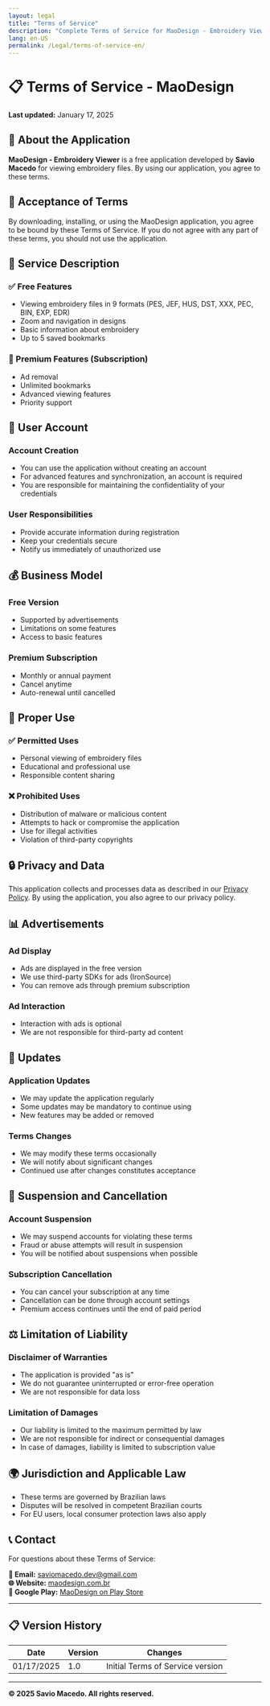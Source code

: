 ```yaml
---
layout: legal
title: "Terms of Service"
description: "Complete Terms of Service for MaoDesign - Embroidery Viewer application"
lang: en-US
permalink: /Legal/terms-of-service-en/
---
```


# 📋 Terms of Service - MaoDesign

**Last updated:** January 17, 2025

## 📱 About the Application

**MaoDesign - Embroidery Viewer** is a free application developed by **Savio Macedo** for viewing embroidery files. By using our application, you agree to these terms.

## 🎯 Acceptance of Terms

By downloading, installing, or using the MaoDesign application, you agree to be bound by these Terms of Service. If you do not agree with any part of these terms, you should not use the application.

## 📲 Service Description

### ✅ Free Features
- Viewing embroidery files in 9 formats (PES, JEF, HUS, DST, XXX, PEC, BIN, EXP, EDR)
- Zoom and navigation in designs
- Basic information about embroidery
- Up to 5 saved bookmarks

### 💎 Premium Features (Subscription)
- Ad removal
- Unlimited bookmarks
- Advanced viewing features
- Priority support

## 🔐 User Account

### Account Creation
- You can use the application without creating an account
- For advanced features and synchronization, an account is required
- You are responsible for maintaining the confidentiality of your credentials

### User Responsibilities
- Provide accurate information during registration
- Keep your credentials secure
- Notify us immediately of unauthorized use

## 💰 Business Model

### Free Version
- Supported by advertisements
- Limitations on some features
- Access to basic features

### Premium Subscription
- Monthly or annual payment
- Cancel anytime
- Auto-renewal until cancelled

## 📱 Proper Use

### ✅ Permitted Uses
- Personal viewing of embroidery files
- Educational and professional use
- Responsible content sharing

### ❌ Prohibited Uses
- Distribution of malware or malicious content
- Attempts to hack or compromise the application
- Use for illegal activities
- Violation of third-party copyrights

## 🔒 Privacy and Data

This application collects and processes data as described in our [Privacy Policy](privacy-policy-en.md). By using the application, you also agree to our privacy policy.

## 📊 Advertisements

### Ad Display
- Ads are displayed in the free version
- We use third-party SDKs for ads (IronSource)
- You can remove ads through premium subscription

### Ad Interaction
- Interaction with ads is optional
- We are not responsible for third-party ad content

## 🔄 Updates

### Application Updates
- We may update the application regularly
- Some updates may be mandatory to continue using
- New features may be added or removed

### Terms Changes
- We may modify these terms occasionally
- We will notify about significant changes
- Continued use after changes constitutes acceptance

## 🚫 Suspension and Cancellation

### Account Suspension
- We may suspend accounts for violating these terms
- Fraud or abuse attempts will result in suspension
- You will be notified about suspensions when possible

### Subscription Cancellation
- You can cancel your subscription at any time
- Cancellation can be done through account settings
- Premium access continues until the end of paid period

## ⚖️ Limitation of Liability

### Disclaimer of Warranties
- The application is provided "as is"
- We do not guarantee uninterrupted or error-free operation
- We are not responsible for data loss

### Limitation of Damages
- Our liability is limited to the maximum permitted by law
- We are not responsible for indirect or consequential damages
- In case of damages, liability is limited to subscription value

## 🌍 Jurisdiction and Applicable Law

- These terms are governed by Brazilian laws
- Disputes will be resolved in competent Brazilian courts
- For EU users, local consumer protection laws also apply

## 📞 Contact

For questions about these Terms of Service:

**📧 Email:** saviomacedo.dev@gmail.com  
**🌐 Website:** [maodesign.com.br](https://maodesign.com.br)  
**📱 Google Play:** [MaoDesign on Play Store](https://play.google.com/store/apps/details?id=com.saviomacedo.maodesign)

---

## 📋 Version History

| Date | Version | Changes |
|------|---------|---------|
| 01/17/2025 | 1.0 | Initial Terms of Service version |

---

**© 2025 Savio Macedo. All rights reserved.**
